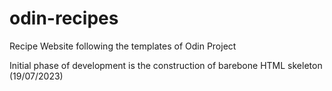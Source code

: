 # odin-recipes
Recipe Website following the templates of Odin Project

Initial phase of development is the construction of barebone HTML skeleton (19/07/2023)
